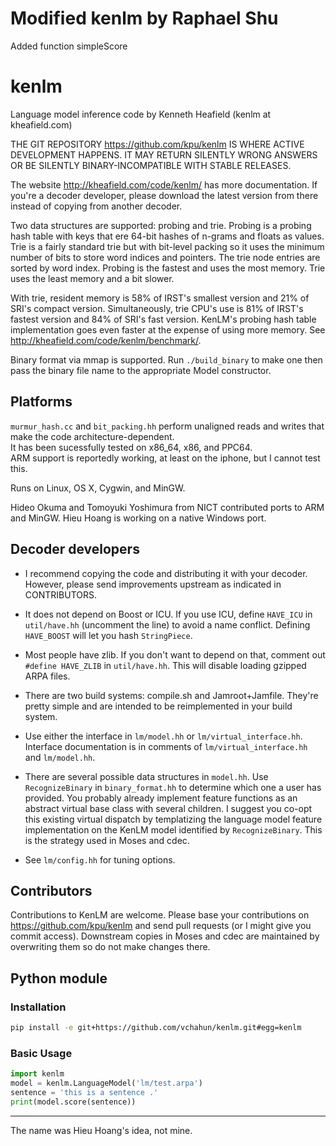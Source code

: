 # Modified kenlm by Raphael Shu

Added function simpleScore

# kenlm

Language model inference code by Kenneth Heafield (kenlm at kheafield.com)

THE GIT REPOSITORY https://github.com/kpu/kenlm IS WHERE ACTIVE DEVELOPMENT HAPPENS.  IT MAY RETURN SILENTLY WRONG ANSWERS OR BE SILENTLY BINARY-INCOMPATIBLE WITH STABLE RELEASES.  

The website http://kheafield.com/code/kenlm/ has more documentation.  If you're a decoder developer, please download the latest version from there instead of copying from another decoder.  

Two data structures are supported: probing and trie.  Probing is a probing hash table with keys that ere 64-bit hashes of n-grams and floats as values.  Trie is a fairly standard trie but with bit-level packing so it uses the minimum number of bits to store word indices and pointers.  The trie node entries are sorted by word index.  Probing is the fastest and uses the most memory.  Trie uses the least memory and a bit slower.  

With trie, resident memory is 58% of IRST's smallest version and 21% of SRI's compact version.  Simultaneously, trie CPU's use is 81% of IRST's fastest version and 84% of SRI's fast version.  KenLM's probing hash table implementation goes even faster at the expense of using more memory.  See http://kheafield.com/code/kenlm/benchmark/.  

Binary format via mmap is supported.  Run `./build_binary` to make one then pass the binary file name to the appropriate Model constructor.   

## Platforms
`murmur_hash.cc` and `bit_packing.hh` perform unaligned reads and writes that make the code architecture-dependent.  
It has been sucessfully tested on x86\_64, x86, and PPC64.  
ARM support is reportedly working, at least on the iphone, but I cannot test this. 

Runs on Linux, OS X, Cygwin, and MinGW.  

Hideo Okuma and Tomoyuki Yoshimura from NICT contributed ports to ARM and MinGW.  Hieu Hoang is working on a native Windows port.  


## Decoder developers
- I recommend copying the code and distributing it with your decoder.  However, please send improvements upstream as indicated in CONTRIBUTORS.  

- It does not depend on Boost or ICU.  If you use ICU, define `HAVE_ICU` in `util/have.hh` (uncomment the line) to avoid a name conflict.  Defining `HAVE_BOOST` will let you hash `StringPiece`.  

- Most people have zlib.  If you don't want to depend on that, comment out `#define HAVE_ZLIB` in `util/have.hh`.  This will disable loading gzipped ARPA files.  

- There are two build systems: compile.sh and Jamroot+Jamfile.  They're pretty simple and are intended to be reimplemented in your build system.  

- Use either the interface in `lm/model.hh` or `lm/virtual_interface.hh`.  Interface documentation is in comments of `lm/virtual_interface.hh` and `lm/model.hh`.  

- There are several possible data structures in `model.hh`.  Use `RecognizeBinary` in `binary_format.hh` to determine which one a user has provided.  You probably already implement feature functions as an abstract virtual base class with several children.  I suggest you co-opt this existing virtual dispatch by templatizing the language model feature implementation on the KenLM model identified by `RecognizeBinary`.  This is the strategy used in Moses and cdec.

- See `lm/config.hh` for tuning options.


## Contributors
Contributions to KenLM are welcome.  Please base your contributions on https://github.com/kpu/kenlm and send pull requests (or I might give you commit access).  Downstream copies in Moses and cdec are maintained by overwriting them so do not make changes there.  

## Python module

### Installation

```bash
pip install -e git+https://github.com/vchahun/kenlm.git#egg=kenlm
```

### Basic Usage
```python
import kenlm
model = kenlm.LanguageModel('lm/test.arpa')
sentence = 'this is a sentence .'
print(model.score(sentence))
```

---

The name was Hieu Hoang's idea, not mine.  
